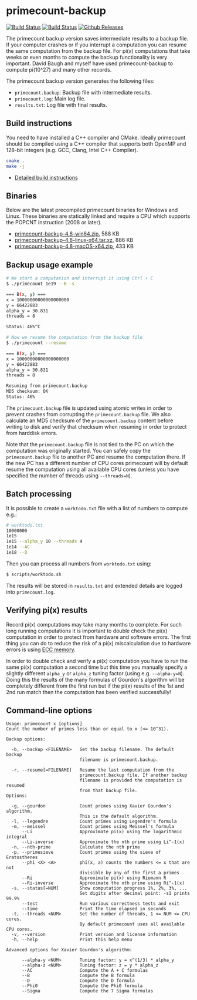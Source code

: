 # primecount-backup

[![Build Status](https://travis-ci.org/kimwalisch/primecount.svg)](https://travis-ci.org/kimwalisch/primecount)
[![Build Status](https://ci.appveyor.com/api/projects/status/github/kimwalisch/primecount?branch=master&svg=true)](https://ci.appveyor.com/project/kimwalisch/primecount)
[![Github Releases](https://img.shields.io/github/release/kimwalisch/primecount.svg)](https://github.com/kimwalisch/primecount/releases)

The primecount backup version saves intermediate results to a backup file.
If your computer crashes or if you interrupt a computation you can resume
the same computation from the backup file. For pi(x) computations that
take weeks or even months to compute the backup functionality is very
important. David Baugh and myself have used primecount-backup to compute
pi(10^27) and many other records.

The primecount backup version generates the following files:

* ```primecount.backup```: Backup file with intermediate results.
* ```primecount.log```: Main log file.
* ```results.txt```: Log file with final results.

## Build instructions

You need to have installed a C++ compiler and CMake. Ideally
primecount should be compiled using a C++ compiler that supports both
OpenMP and 128-bit integers (e.g. GCC, Clang, Intel C++ Compiler).

```sh
cmake .
make -j
```

* [Detailed build instructions](doc/BUILD.md)

## Binaries

Below are the latest precompiled primecount binaries for
Windows and Linux. These binaries are statically linked and
require a CPU which supports the POPCNT instruction (2008 or
later).

* [primecount-backup-4.8-win64.zip](https://github.com/kimwalisch/primecount/releases/download/v4.8-backup/primecount-backup-4.8-win64.zip), 588 KB
* [primecount-backup-4.8-linux-x64.tar.xz](https://github.com/kimwalisch/primecount/releases/download/v4.8-backup/primecount-backup-4.8-linux-x64.tar.xz), 886 KB
* [primecount-backup-4.8-macOS-x64.zip](https://github.com/kimwalisch/primecount/releases/download/v4.8-backup/primecount-backup-4.8-macOS-x64.zip), 433 KB

## Backup usage example

```sh
# We start a computation and interrupt it using Ctrl + C
$ ./primecount 1e19 --B -s

=== B(x, y) ===
x = 10000000000000000000
y = 66422883
alpha_y = 30.831
threads = 8

Status: 46%^C
```

```sh
# Now we resume the computation from the backup file
$ ./primecount --resume

=== B(x, y) ===
x = 10000000000000000000
y = 66422883
alpha_y = 30.831
threads = 8

Resuming from primecount.backup
MD5 checksum: OK
Status: 46%
```

The ```primecount.backup``` file is updated using atomic writes in order to
prevent crashes from corrupting the ```primecount.backup``` file. We also
calculate an MD5 checksum of the  ```primecount.backup``` content before writing
to disk and verify that checksum when resuming in order to protect from
harddisk errors.

Note that the ```primecount.backup``` file is not tied to the PC on which the
computation was originally started. You can safely copy the
```primecount.backup``` file to another PC and resume the computation there.
If the new PC has a different number of CPU cores primecount will by default
resume the computation using all available CPU cores (unless you have
specified the number of threads using ```--threads=N```).

## Batch processing

It is possible to create a ```worktodo.txt``` file with a list of
numbers to compute e.g.:

```sh
# worktodo.txt
10000000
1e15
1e15 --alpha_y 10 --threads 4
1e14 --AC
1e18 --D
```

Then you can process all numbers from ```worktodo.txt``` using:

```sh
$ scripts/worktodo.sh
```

The results will be stored in ```results.txt``` and extended
details are logged into ```primecount.log```.

## Verifying pi(x) results

Record pi(x) computations may take many months to complete. For such long
running computations it is important to double check the pi(x) computation in
order to protect from hardware and software errors. The first thing you can do
to reduce the risk of a pi(x) miscalculation due to hardware errors is using
[ECC memory](https://en.wikipedia.org/wiki/ECC_memory).

In order to double check and verify a pi(x) computation you have to run the
same pi(x) computation a second time but this time you manually specify a slightly
different ```alpha_y``` or ```alpha_z``` tuning factor (using e.g. ```--alpha-y=N```).
Doing this the results of the many formulas of Gourdon's algorithm will be
completely different from the first run but if the pi(x) results of the 1st and
2nd run match then the computation has been verified successfully!

## Command-line options

```
Usage: primecount x [options]
Count the number of primes less than or equal to x (<= 10^31).

Backup options:

  -b, --backup <FILENAME>   Set the backup filename. The default backup
                            filename is primecount.backup.

  -r, --resume[=FILENAME]   Resume the last computation from the
                            primecount.backup file. If another backup
                            filename is provided the computation is resumed
                            from that backup file.
Options:

  -g, --gourdon             Count primes using Xavier Gourdon's algorithm.
                            This is the default algorithm.
  -l, --legendre            Count primes using Legendre's formula
  -m, --meissel             Count primes using Meissel's formula
      --Li                  Approximate pi(x) using the logarithmic integral
      --Li-inverse          Approximate the nth prime using Li^-1(x)
  -n, --nth-prime           Calculate the nth prime
  -p, --primesieve          Count primes using the sieve of Eratosthenes
      --phi <X> <A>         phi(x, a) counts the numbers <= x that are not
                            divisible by any of the first a primes
      --Ri                  Approximate pi(x) using Riemann R
      --Ri-inverse          Approximate the nth prime using Ri^-1(x)
  -s, --status[=NUM]        Show computation progress 1%, 2%, 3%, ...
                            Set digits after decimal point: -s1 prints 99.9%
      --test                Run various correctness tests and exit
      --time                Print the time elapsed in seconds
  -t, --threads <NUM>       Set the number of threads, 1 <= NUM <= CPU cores.
                            By default primecount uses all available CPU cores.
  -v, --version             Print version and license information
  -h, --help                Print this help menu

Advanced options for Xavier Gourdon's algorithm:

      --alpha-y <NUM>       Tuning factor: y = x^(1/3) * alpha_y
      --alpha-z <NUM>       Tuning factor: z = y * alpha_z
      --AC                  Compute the A + C formulas
      --B                   Compute the B formula
      --D                   Compute the D formula
      --Phi0                Compute the Phi0 formula
      --Sigma               Compute the 7 Sigma formulas
```
